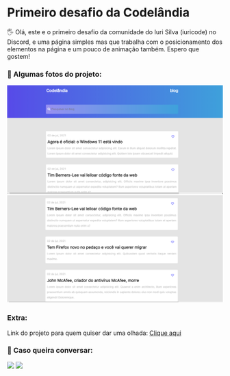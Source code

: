# Primeiro desafio da Codelândia

🖐 Olá, este e o primeiro desafio da comunidade do Iuri Silva (iuricode) no Discord, e uma página simples mas que trabalha com o posicionamento dos elementos na página e um pouco de 
animação também. Espero que gostem!

### 📸 Algumas fotos do projeto:
<img src="/imagens/imagem1.png" alt="Foto do projeto">
<img src="/imagens/imagem2.png" alt="Foto do projeto">

### Extra:

Link do projeto para quem quiser dar uma olhada: <a href="https://hugocamposarimathea.github.io/Desafio-1/" target="_blank">Clique aqui</a>

### 📧 Caso queira conversar:
<div>
  <a href = "mailto: hugocamposarimathea@gmail.com"><img src="https://img.shields.io/badge/Gmail-D14836?style=for-the-badge&logo=gmail&logoColor=white" target="_blank"></a>
  <a href="https://www.linkedin.com/in/hugocamposarimathea" target="_blank"><img src="https://img.shields.io/badge/-LinkedIn-%230077B5?style=for-the-badge&logo=linkedin&logoColor=white" target="_blank"></a> 
 </div><br/>
